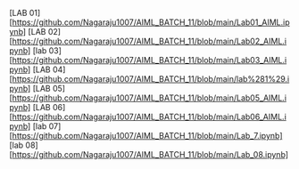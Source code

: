 [LAB 01][https://github.com/Nagaraju1007/AIML_BATCH_11/blob/main/Lab01_AIML.ipynb]
[LAB 02][https://github.com/Nagaraju1007/AIML_BATCH_11/blob/main/Lab02_AIML.ipynb]
[lab 03][https://github.com/Nagaraju1007/AIML_BATCH_11/blob/main/Lab03_AIML.ipynb]
[LAB 04][https://github.com/Nagaraju1007/AIML_BATCH_11/blob/main/lab%281%29.ipynb]
[LAB 05][https://github.com/Nagaraju1007/AIML_BATCH_11/blob/main/Lab05_AIML.ipynb]
[LAB 06][https://github.com/Nagaraju1007/AIML_BATCH_11/blob/main/Lab06_AIML.ipynb]
[lab 07][https://github.com/Nagaraju1007/AIML_BATCH_11/blob/main/Lab_7.ipynb]
[lab 08][https://github.com/Nagaraju1007/AIML_BATCH_11/blob/main/Lab_08.ipynb]
